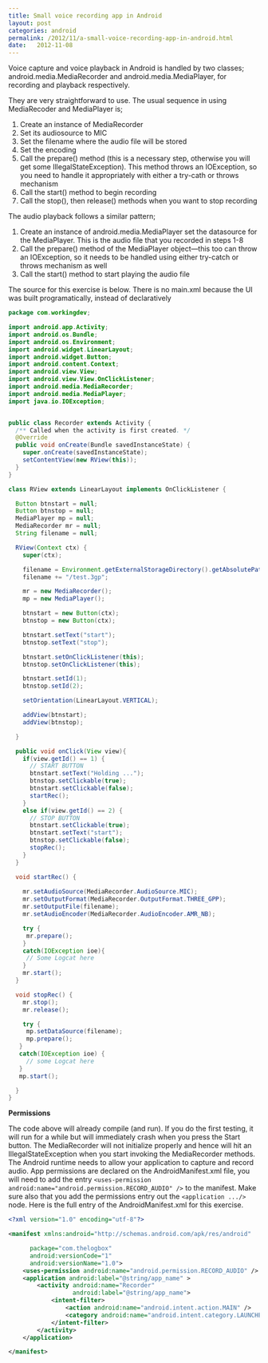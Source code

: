 ```yaml
---
title: Small voice recording app in Android
layout: post
categories: android
permalink: /2012/11/a-small-voice-recording-app-in-android.html
date:   2012-11-08 
---
```


Voice capture and voice playback in Android is handled by two classes; android.media.MediaRecorder and android.media.MediaPlayer, for recording and playback respectively.

They are very straightforward to use. The usual sequence in using MediaRecoder and MediaPlayer is;

1. Create an instance of MediaRecorder
2. Set its audiosource to MIC
3. Set the filename where the audio file will be stored
4. Set the encoding
5. Call the prepare() method (this is a necessary step, otherwise you will get some IllegalStateException). This method throws an IOException, so you need to handle it appropriately with either a try-cath or throws mechanism
6. Call the start() method to begin recording
7. Call the stop(), then release() methods when you want to stop recording

The audio playback follows a similar pattern;

1. Create an instance of android.media.MediaPlayer
set the datasource for the MediaPlayer. This is the audio file that you recorded in steps 1-8
3. Call the prepare() method of the MediaPlayer object—this too can throw an IOException, so it needs to be handled using either try-catch or throws mechanism as well
3. Call the start() method to start playing the audio file

The source for this exercise is below. There is no main.xml because the UI was built programatically, instead of declaratively


```java
package com.workingdev;

import android.app.Activity;
import android.os.Bundle;
import android.os.Environment;
import android.widget.LinearLayout;
import android.widget.Button;
import android.content.Context;
import android.view.View;
import android.view.View.OnClickListener;
import android.media.MediaRecorder;
import android.media.MediaPlayer;
import java.io.IOException;


public class Recorder extends Activity {
  /** Called when the activity is first created. */
  @Override
  public void onCreate(Bundle savedInstanceState) {
    super.onCreate(savedInstanceState);
    setContentView(new RView(this));
  }
}

class RView extends LinearLayout implements OnClickListener {

  Button btnstart = null;
  Button btnstop = null;
  MediaPlayer mp = null;
  MediaRecorder mr = null;
  String filename = null;

  RView(Context ctx) {
    super(ctx);

    filename = Environment.getExternalStorageDirectory().getAbsolutePath();
    filename += "/test.3gp";

    mr = new MediaRecorder();
    mp = new MediaPlayer();

    btnstart = new Button(ctx);
    btnstop = new Button(ctx);

    btnstart.setText("start");
    btnstop.setText("stop");

    btnstart.setOnClickListener(this);
    btnstop.setOnClickListener(this);

    btnstart.setId(1);
    btnstop.setId(2);

    setOrientation(LinearLayout.VERTICAL);

    addView(btnstart);
    addView(btnstop);

  }

  public void onClick(View view){
    if(view.getId() == 1) {
      // START BUTTON
      btnstart.setText("Holding ...");
      btnstop.setClickable(true);
      btnstart.setClickable(false);
      startRec();
    }
    else if(view.getId() == 2) {
      // STOP BUTTON
      btnstart.setClickable(true);
      btnstart.setText("start");
      btnstop.setClickable(false);
      stopRec();
    }
  }

  void startRec() {
   
    mr.setAudioSource(MediaRecorder.AudioSource.MIC);
    mr.setOutputFormat(MediaRecorder.OutputFormat.THREE_GPP);
    mr.setOutputFile(filename);
    mr.setAudioEncoder(MediaRecorder.AudioEncoder.AMR_NB);

    try {
     mr.prepare();
    }
    catch(IOException ioe){
     // Some Logcat here
    }
    mr.start();
  }

  void stopRec() {
    mr.stop();
    mr.release();

    try {
     mp.setDataSource(filename);
     mp.prepare();
   }
   catch(IOException ioe) {
     // some Logcat here
   }
   mp.start();

  }
}
```

**Permissions**

The code above will already compile (and run). If you do the first testing, it will run for a while but will immediately crash when you press the Start button. The MediaRecorder will not initialize properly and hence will hit an IllegalStateException when you start invoking the MediaRecorder methods. The Android runtime needs to allow your application to capture and record audio. App permissions are declared on the AndroidManifest.xml file, you will need to add the entry `<uses-permission android:name="android.permission.RECORD_AUDIO" />` to the manifest. Make sure also that you add the permissions entry out the `<application .../>` node. Here is the full entry of the AndroidManifest.xml for this exercise.

 
```xml
<?xml version="1.0" encoding="utf-8"?>

<manifest xmlns:android="http://schemas.android.com/apk/res/android"

      package="com.thelogbox"
      android:versionCode="1"
      android:versionName="1.0">
    <uses-permission android:name="android.permission.RECORD_AUDIO" />
    <application android:label="@string/app_name" >
        <activity android:name="Recorder"
                  android:label="@string/app_name">
            <intent-filter>
                <action android:name="android.intent.action.MAIN" />
                <category android:name="android.intent.category.LAUNCHER" />
            </intent-filter>
        </activity>
    </application>

</manifest> 
```

 